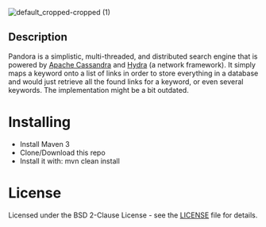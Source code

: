 ![default_cropped-cropped (1)](https://user-images.githubusercontent.com/33261455/177020356-51d01191-e50b-426a-9319-1ff352b63f2b.svg)


## Description

Pandora is a simplistic, multi-threaded, and distributed search engine that is powered by [Apache Cassandra](https://github.com/apache/cassandra)
and [Hydra](https://github.com/marcluque/Hydra) (a network framework).
It simply maps a keyword onto a list of links in order to store everything in a database and would just retrieve all
the found links for a keyword, or even several keywords. The implementation might be a bit outdated.

# Installing

 * Install Maven 3
 * Clone/Download this repo
 * Install it with: mvn clean install

# License

Licensed under the BSD 2-Clause License - see the [LICENSE](LICENSE) file for details.
